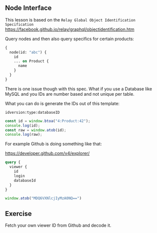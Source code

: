 ## Node Interface

This lesson is based on the `Relay Global Object Identification Specification` https://facebook.github.io/relay/graphql/objectidentification.htm

Query nodes and then also query specifics for certain products:

```graphql
{
  node(id: "abc") {
    id
    ... on Product {
      name
    }
  }
}
```

There is one issue though with this spec. What if you use a Database like MySQL and you IDs are number based and not unique per table.

What you can do is generate the IDs out of this template:

```
idversion:type:databaseID
```

```js
const id = window.btoa("4:Product:42");
console.log(id);
const raw = window.atob(id);
console.log(raw);
```

For example Github is doing something like that:

https://developer.github.com/v4/explorer/

```graphql
query { 
  viewer { 
    id
    login
    databaseId
  }
}
```

```js
window.atob("MDQ6VXNlcjIyMzA0NQ==")
```

## Exercise

Fetch your own viewer ID from Github and decode it.
